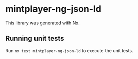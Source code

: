 # mintplayer-ng-json-ld

This library was generated with [Nx](https://nx.dev).

## Running unit tests

Run `nx test mintplayer-ng-json-ld` to execute the unit tests.
